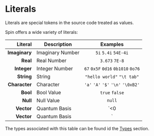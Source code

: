 
# Literals

Literals are special tokens in the source code treated as values.

Spin offers a wide variety of literals:

|       Literal | Description      | Examples                             |
|--------------:|------------------|:------------------------------------:|
| **Imaginary** | Imaginary Number | `5i` `5.4i` `54E-4i`                 |
|      **Real** | Real Number      | `3.673` `7E-8`                       |
|   **Integer** | Integer Number   | `67` `0x5F` `0d16` `0b1010` `0o76`   |
|    **String** | String           | `"hello world"` `"\t tab"`           |
| **Character** | Character        | `'a'` `'A'` `'$'` `'\n'` `'\0xB2'`   |
|      **Bool** | Bool Value       | `true` `false`                       |
|      **Null** | Null Value       | `null`                               |
|    **Vector** | Quantum Basis    | `<0|` `<1|`                          |
|    **Vector** | Quantum Basis    | `|0>` `|1>`                          |

The types associated with this table can be
found id the [Types](Types.md) section.